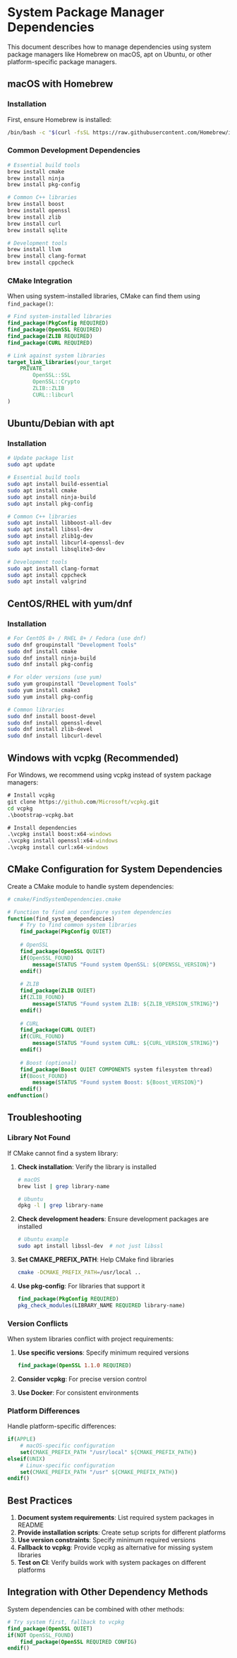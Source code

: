 # System Package Manager Dependencies

This document describes how to manage dependencies using system package managers like Homebrew on macOS, apt on Ubuntu, or other platform-specific package managers.

## macOS with Homebrew

### Installation

First, ensure Homebrew is installed:
```bash
/bin/bash -c "$(curl -fsSL https://raw.githubusercontent.com/Homebrew/install/HEAD/install.sh)"
```

### Common Development Dependencies

```bash
# Essential build tools
brew install cmake
brew install ninja
brew install pkg-config

# Common C++ libraries
brew install boost
brew install openssl
brew install zlib
brew install curl
brew install sqlite

# Development tools
brew install llvm
brew install clang-format
brew install cppcheck
```

### CMake Integration

When using system-installed libraries, CMake can find them using `find_package()`:

```cmake
# Find system-installed libraries
find_package(PkgConfig REQUIRED)
find_package(OpenSSL REQUIRED)
find_package(ZLIB REQUIRED)
find_package(CURL REQUIRED)

# Link against system libraries
target_link_libraries(your_target
    PRIVATE
        OpenSSL::SSL
        OpenSSL::Crypto
        ZLIB::ZLIB
        CURL::libcurl
)
```

## Ubuntu/Debian with apt

### Installation

```bash
# Update package list
sudo apt update

# Essential build tools
sudo apt install build-essential
sudo apt install cmake
sudo apt install ninja-build
sudo apt install pkg-config

# Common C++ libraries
sudo apt install libboost-all-dev
sudo apt install libssl-dev
sudo apt install zlib1g-dev
sudo apt install libcurl4-openssl-dev
sudo apt install libsqlite3-dev

# Development tools
sudo apt install clang-format
sudo apt install cppcheck
sudo apt install valgrind
```

## CentOS/RHEL with yum/dnf

### Installation

```bash
# For CentOS 8+ / RHEL 8+ / Fedora (use dnf)
sudo dnf groupinstall "Development Tools"
sudo dnf install cmake
sudo dnf install ninja-build
sudo dnf install pkg-config

# For older versions (use yum)
sudo yum groupinstall "Development Tools"
sudo yum install cmake3
sudo yum install pkg-config

# Common libraries
sudo dnf install boost-devel
sudo dnf install openssl-devel
sudo dnf install zlib-devel
sudo dnf install libcurl-devel
```

## Windows with vcpkg (Recommended)

For Windows, we recommend using vcpkg instead of system package managers:

```cmd
# Install vcpkg
git clone https://github.com/Microsoft/vcpkg.git
cd vcpkg
.\bootstrap-vcpkg.bat

# Install dependencies
.\vcpkg install boost:x64-windows
.\vcpkg install openssl:x64-windows
.\vcpkg install curl:x64-windows
```

## CMake Configuration for System Dependencies

Create a CMake module to handle system dependencies:

```cmake
# cmake/FindSystemDependencies.cmake

# Function to find and configure system dependencies
function(find_system_dependencies)
    # Try to find common system libraries
    find_package(PkgConfig QUIET)
    
    # OpenSSL
    find_package(OpenSSL QUIET)
    if(OpenSSL_FOUND)
        message(STATUS "Found system OpenSSL: ${OPENSSL_VERSION}")
    endif()
    
    # ZLIB
    find_package(ZLIB QUIET)
    if(ZLIB_FOUND)
        message(STATUS "Found system ZLIB: ${ZLIB_VERSION_STRING}")
    endif()
    
    # CURL
    find_package(CURL QUIET)
    if(CURL_FOUND)
        message(STATUS "Found system CURL: ${CURL_VERSION_STRING}")
    endif()
    
    # Boost (optional)
    find_package(Boost QUIET COMPONENTS system filesystem thread)
    if(Boost_FOUND)
        message(STATUS "Found system Boost: ${Boost_VERSION}")
    endif()
endfunction()
```

## Troubleshooting

### Library Not Found

If CMake cannot find a system library:

1. **Check installation**: Verify the library is installed
   ```bash
   # macOS
   brew list | grep library-name
   
   # Ubuntu
   dpkg -l | grep library-name
   ```

2. **Check development headers**: Ensure development packages are installed
   ```bash
   # Ubuntu example
   sudo apt install libssl-dev  # not just libssl
   ```

3. **Set CMAKE_PREFIX_PATH**: Help CMake find libraries
   ```bash
   cmake -DCMAKE_PREFIX_PATH=/usr/local ..
   ```

4. **Use pkg-config**: For libraries that support it
   ```cmake
   find_package(PkgConfig REQUIRED)
   pkg_check_modules(LIBRARY_NAME REQUIRED library-name)
   ```

### Version Conflicts

When system libraries conflict with project requirements:

1. **Use specific versions**: Specify minimum required versions
   ```cmake
   find_package(OpenSSL 1.1.0 REQUIRED)
   ```

2. **Consider vcpkg**: For precise version control
3. **Use Docker**: For consistent environments

### Platform Differences

Handle platform-specific differences:

```cmake
if(APPLE)
    # macOS-specific configuration
    set(CMAKE_PREFIX_PATH "/usr/local" ${CMAKE_PREFIX_PATH})
elseif(UNIX)
    # Linux-specific configuration
    set(CMAKE_PREFIX_PATH "/usr" ${CMAKE_PREFIX_PATH})
endif()
```

## Best Practices

1. **Document system requirements**: List required system packages in README
2. **Provide installation scripts**: Create setup scripts for different platforms
3. **Use version constraints**: Specify minimum required versions
4. **Fallback to vcpkg**: Provide vcpkg as alternative for missing system libraries
5. **Test on CI**: Verify builds work with system packages on different platforms

## Integration with Other Dependency Methods

System dependencies can be combined with other methods:

```cmake
# Try system first, fallback to vcpkg
find_package(OpenSSL QUIET)
if(NOT OpenSSL_FOUND)
    find_package(OpenSSL REQUIRED CONFIG)
endif()
```